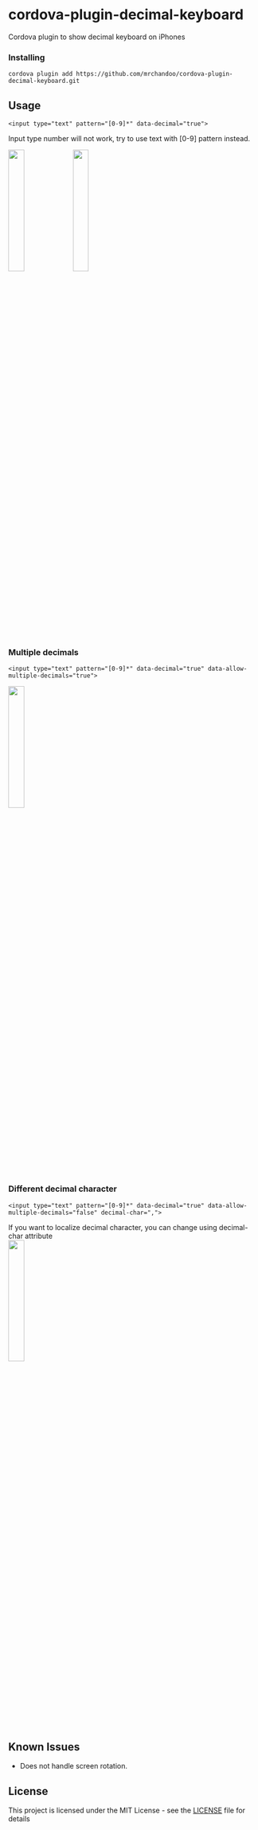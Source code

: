 # cordova-plugin-decimal-keyboard

Cordova plugin to show decimal keyboard on iPhones

### Installing

```
cordova plugin add https://github.com/mrchandoo/cordova-plugin-decimal-keyboard.git
```
## Usage

```
<input type="text" pattern="[0-9]*" data-decimal="true">
```
Input type number will not work, try to use text with [0-9] pattern instead.

<img src=https://github.com/mrchandoo/cordova-plugin-decimal-keyboard/blob/master/screenshots/Basic%20Usage.PNG width=25% height=25% />     <img src=https://github.com/mrchandoo/cordova-plugin-decimal-keyboard/blob/master/screenshots/Basic%20Usage%20Typed%20Content.PNG width=25% height=25% />


### Multiple decimals

```
<input type="text" pattern="[0-9]*" data-decimal="true" data-allow-multiple-decimals="true">
```
<img src=https://github.com/mrchandoo/cordova-plugin-decimal-keyboard/blob/master/screenshots/Multiple%20Decimals.PNG width=25% height=25% />

### Different decimal character

```
<input type="text" pattern="[0-9]*" data-decimal="true" data-allow-multiple-decimals="false" decimal-char=",">
```
If you want to localize decimal character, you can change using decimal-char attribute  
<img src=https://github.com/mrchandoo/cordova-plugin-decimal-keyboard/blob/master/screenshots/Different%20Decimal%20Char.PNG width=25% height=25% />

## Known Issues
* Does not handle screen rotation.
## License

This project is licensed under the MIT License - see the [LICENSE](LICENSE) file for details
